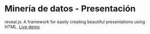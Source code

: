 # Minería de datos - Presentación

reveal.js: A framework for easily creating beautiful presentations using HTML. [Live demo](http://lab.hakim.se/reveal-js/)
